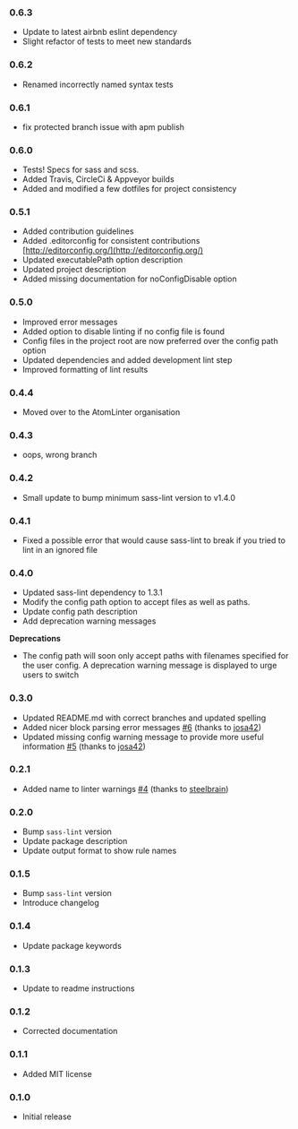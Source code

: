 ### 0.6.3
- Update to latest airbnb eslint dependency
- Slight refactor of tests to meet new standards

### 0.6.2
- Renamed incorrectly named syntax tests

### 0.6.1
- fix protected branch issue with apm publish

### 0.6.0
- Tests! Specs for sass and scss.
- Added Travis, CircleCi & Appveyor builds
- Added and modified a few dotfiles for project consistency

### 0.5.1
- Added contribution guidelines
- Added .editorconfig for consistent contributions [http://editorconfig.org/](http://editorconfig.org/)
- Updated executablePath option description
- Updated project description
- Added missing documentation for noConfigDisable option

### 0.5.0
- Improved error messages
- Added option to disable linting if no config file is found
- Config files in the project root are now preferred over the config path option
- Updated dependencies and added development lint step
- Improved formatting of lint results

### 0.4.4
- Moved over to the AtomLinter organisation

### 0.4.3
- oops, wrong branch

### 0.4.2
- Small update to bump minimum sass-lint version to v1.4.0

### 0.4.1
- Fixed a possible error that would cause sass-lint to break if you tried to lint in an ignored file

### 0.4.0
- Updated sass-lint dependency to 1.3.1
- Modify the config path option to accept files as well as paths.
- Update config path description
- Add deprecation warning messages

**Deprecations**

- The config path will soon only accept paths with filenames specified for the user config. A deprecation warning message is displayed to urge users to switch

### 0.3.0
- Updated README.md with correct branches and updated spelling
- Added nicer block parsing error messages [#6](https://github.com/DanPurdy/linter-sass-lint/pull/6) (thanks to [josa42](https://github.com/josa42))
- Updated missing config warning message to provide more useful information [#5](https://github.com/DanPurdy/linter-sass-lint/pull/5) (thanks to [josa42](https://github.com/josa42))

### 0.2.1
- Added name to linter warnings [#4](https://github.com/DanPurdy/linter-sass-lint/pull/4) (thanks to [steelbrain](https://github.com/steelbrain))

### 0.2.0

- Bump `sass-lint` version
- Update package description
- Update output format to show rule names

### 0.1.5

- Bump `sass-lint` version
- Introduce changelog

### 0.1.4

- Update package keywords

### 0.1.3

- Update to readme instructions

### 0.1.2

- Corrected documentation

### 0.1.1

- Added MIT license

### 0.1.0

- Initial release
